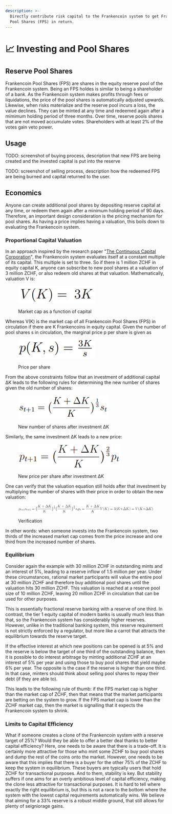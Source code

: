 ```yaml
---
description: >-
  Directly contribute risk capital to the Frankencoin system to get Frankencoin
  Pool Shares (FPS) in return.
---
```


# 📈 Investing and Pool Shares

## Reserve Pool Shares

Frankencoin Pool Shares (FPS) are shares in the equity reserve pool of the Frankencoin system. Being an FPS holdes is similar to being a shareholder of a bank. As the Frankencoin system makes profits through fees or liquidations, the price of the pool shares is automatically adjusted upwards. Likewise, when risks materialize and the reserve pool incurs a loss, the value declines. They can be minted at any time and redeemed again after a mimimum holding period of three months. Over time, reserve pools shares that are not moved accumulate votes. Shareholders with at least 2% of the votes gain veto power.

## Usage

TODO: screenshot of buying process, description that new FPS are being created and the invested capital is put into the reserve

TODO: screenshot of selling process, description how the redeemed FPS are being burned and capital returned to the user.

## Economics

Anyone can create additional pool shares by depositing reserve capital at any time, or redeem them again after a minimum holding period of 90 days. Therefore, an important design consideration is the pricing mechanism for pool shares. As having a price implies having a valuation, this boils down to evaluating the Frankencoin system.

### Proportional Capital Valuation

In an approach inspired by the research paper "[The Continuous Capital Corporation](https://papers.ssrn.com/sol3/papers.cfm?abstract\_id=4189472)", the Frankencoin system evaluates itself at a constant multiple of its capital. This multiple is set to three. So if there is 1 million ZCHF in equity capital K, anyone can subscribe to new pool shares at a valuation of 3 million ZCHF, or also redeem old shares at that valuation. Mathematically, valuation V is:

<figure><img src=".gitbook/assets/image (5).png" alt=""><figcaption><p>Market cap as a function of capital</p></figcaption></figure>

Whereas V(K) is the market cap of all Frankencoin Pool Shares (FPS) in circulation if there are K Frankencoins in equity capital. Given the number of pool shares s in circulation, the marginal price p per share is given as

<figure><img src=".gitbook/assets/image (4).png" alt=""><figcaption><p>Price per share</p></figcaption></figure>

From the above constraints follow that an investment of additional capital ΔK leads to the following rules for determining the new number of shares given the old number of shares:

<figure><img src=".gitbook/assets/image (3).png" alt=""><figcaption><p>New number of shares after investment ΔK</p></figcaption></figure>

Similarly, the same investment ΔK leads to a new price:

<figure><img src=".gitbook/assets/image.png" alt=""><figcaption><p>New price per share after investment ΔK</p></figcaption></figure>

One can verify that the valuation equation still holds after that investment by multiplying the number of shares with their price in order to obtain the new valuation:

<figure><img src=".gitbook/assets/image (1).png" alt=""><figcaption><p>Verification</p></figcaption></figure>

In other words: when someone invests into the Frankencoin system, two thirds of the increased market cap comes from the price increase and one third from the increased number of shares.

### Equilibrium

Consider again the example with 30 million ZCHF in outstanding mints and an interest of 5%, leading to a reserve inflow of 1.5 million per year. Under these circumstances, rational market participants will value the entire pool at 30 million ZCHF and therefore buy additional pool shares until the valuation hits 30 million ZCHF. This valuation is reached at a reserve pool size of 10 million ZCHF, leaving 20 million ZCHF in circulation that can be used for other purposes.

This is essentially fractional reserve banking with a reserve of one third. In contrast, the tier 1 equity capital of modern banks is usually much less than that, so the Frankencoin system has considerably higher reserves. However, unlike in the traditional banking system, this reserve requirement is not strictly enforced by a regulator, but more like a carrot that attracts the equilibrium towards the reserve target.

If the effective interest at which new positions can be opened is at 5% and the reserve is below the target of one third of the outstanding balance, then it is possible to do interest arbitrage by minting additional ZCHF at an interest of 5% per year and using those to buy pool shares that yield maybe 6% per year. The opposite is the case if the reserve is higher than one third. In that case, minters should think about selling pool shares to repay their debt (if they are able to).

This leads to the following rule of thumb: if the FPS market cap is higher than the market cap of ZCHF, then that means that the market participants are betting on the system to grow. If the FPS market cap is lower than the ZCHF market cap, then the market is signalling that it expects the Frankencoin system to shrink.

### Limits to Capital Efficiency

What if someone creates a clone of the Frankencoin system with a reserve target of 25%? Would they be able to offer a better deal thanks to better capital efficiency? Here, one needs to be aware that there is a trade-off. It is certainly more attractive for those who mint some ZCHF to buy pool shares and dump the rest of the coins onto the market. However, one needs to be aware that this implies that there is a buyer for the other 75% of the ZCHF to keep the system in equilibrium. These buyers are typically users that hold ZCHF for transactional purposes. And to them, stability is key. But stability suffers if one aims for an overly ambitious level of capital efficiency, making the clone less attractive for transactional purposes. It is hard to tell where exactly the right equilibrium is, but this is not a race to the bottom where the system with the lowest capital requirements automatically wins. We believe that aiming for a 33% reserve is a robust middle ground, that still allows for plenty of seigniorage gains.
